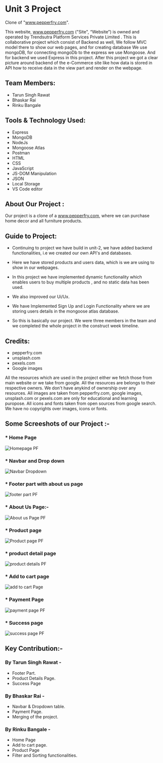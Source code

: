 # Unit 3 Project 

Clone of "www.pepperfry.com". 

This website, www.pepperfry.com ("Site", “Website”) is owned and operated by Trendsutra Platform Services Private Limited
.
This is collaborative project which consist of Backend as well, We follow MVC model there to show our web pages, and for creating database We use mongoDB, for connecting mongoDb to the express we use Mongoose. And for backend we used Express in this project.  After this project we got a clear picture around backend of the e-Commerce site like how data is stored in API how to receive data in the view part and render on the webpage.

## Team Members:
* Tarun Singh Rawat
* Bhaskar Rai
* Rinku Bangale


## Tools & Technology Used:

- Express
- MongoDB
- NodeJs
- Mongoose Atlas
- Postman
- HTML
- CSS
- JavaScript
- JS-DOM Manipulation
- JSON
- Local Storage
- VS Code editor



## About Our Project : 

Our project is a clone of a www.pepperfry.com, where we can purchase home decor and all furniture products.

## Guide to Project:

* Continuing to project we have build in unit-2, we have added backend functionalities, i.e we created our own API's and databases. 

* Here we have stored products and users data, which is we are using to show in our webpages.

* In this project we have implemented dynamic functionality which enables users to buy multiple products , and no static data has been used.

* We also improved our Ui/Ux.
 
* We have Implemented Sign Up and Login Functionality where we are storing users details in the mongoose atlas database.

* So this is basically our project. We were three members in the team and we completed the whole project in the construct week timeline.  

## Credits:
* pepperfry.com
* unsplash.com
* pexels.com
* Google images

All the resources which are used in the project either we fetch those from main website or we take from google. All the resources are belongs to their respective owners. We don't have anykind of ownership over any resources. All images are taken from pepperfry.com, google images, unsplash.com or pexels.com are only for educational and learning puropose. All icons and fonts taken from open sources from google search. We have no copyrights over images, icons or fonts.


## Some Screeshots of our Project :-

### * Home Page 
![Homepage PF](https://user-images.githubusercontent.com/82999625/141252666-3ffe71ba-8c1d-4497-a77f-411781f9c3c8.png)


### * Navbar and Drop down
![Navbar   Dropdown](https://user-images.githubusercontent.com/82999625/141252629-0a46693e-7fc4-4b18-8c34-534b62270198.png)




### * Footer part with about us page


![footer part PF](https://user-images.githubusercontent.com/82999625/141252315-2590895e-4675-4aaf-a3f6-af8595121b15.png)


### * About Us Page:-

![About us Page PF](https://user-images.githubusercontent.com/82999625/141252480-4c1afd10-733b-47d3-85ce-edd9e80cfdbd.png)


### * Product page 
![Product page PF](https://user-images.githubusercontent.com/82999625/141252704-1c1d1a95-4a09-472b-bb36-ac0039d2e469.png)


### * product detail page
![product details PF](https://user-images.githubusercontent.com/82999625/141252583-6ec31254-4298-459e-a2da-aa58e9116475.png)


### * Add to cart page


![add to cart Page](https://user-images.githubusercontent.com/82999625/141252769-67e3a0a2-38d0-4e0e-a664-da407a631f30.png)



### * Payment Page
![payment page PF](https://user-images.githubusercontent.com/82999625/141252644-5c1136a5-c667-4bb6-9de2-0eb70697fa51.png)



### * Success page
![success page PF](https://user-images.githubusercontent.com/82999625/141252601-6ad2d5e5-d6cd-4049-93ba-c7b7a9db091b.png)



## Key Contribution:-

###  By Tarun Singh Rawat -

* Footer Part.
* Product Details Page.
* Success Page

###  By Bhaskar Rai -

* Navbar & Dropdown table.
* Payment Page.
* Merging of the project.

###  By Rinku Bangale -
 
 * Home Page
 * Add to cart page.
 * Product Page
 * Filter and Sorting functionalities.

















 


















 


















 
